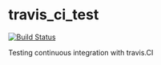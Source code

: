 # travis_ci_test

[![Build Status](https://travis-ci.com/DeanThomas1983/travis_ci_test.svg?branch=master)](https://travis-ci.com/DeanThomas1983/travis_ci_test)

Testing continuous integration with travis.CI